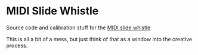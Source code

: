 # MIDI Slide Whistle

Source code and calibration stuff for the [MIDI slide whistle](https://mitxela.com/projects/slide)

This is all a bit of a mess, but just think of that as a window into the creative process.
